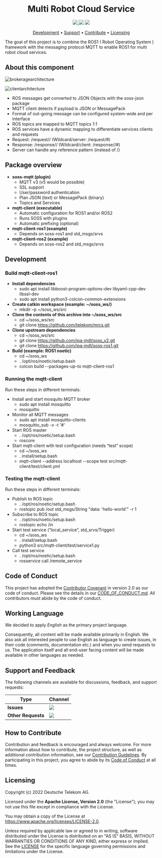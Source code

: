 <h1 align="center">
    Multi Robot Cloud Service
</h1>

<p align="center">
    <a href="/../../commits/" title="Last Commit"><img src="https://img.shields.io/github/last-commit/telekom/mrcs?style=flat"</a>
    <a href="/../../issues" title="Open Issues"><img src="https://img.shields.io/github/issues/telekom/mrcs?style=flat"></a>
    <a href="./LICENSE" title="License"><img src="https://img.shields.io/badge/License-Apache%202.0-green.svg?style=flat"></a>
</p>

<p align="center">
  <a href="#development">Development</a> •
  <a href="#support-and-feedback">Support</a> •
  <a href="#how-to-contribute">Contribute</a> •
  <a href="#licensing">Licensing</a>
</p>

The goal of this project is to combine the ROS1 ( Robot Operating System ) framework with the messaging protocol MQTT to enable ROS1 for multi robot cloud services. 

## About this component
![brokeragearchitecture](https://user-images.githubusercontent.com/104825498/177164087-e678fc00-0527-4d1b-aaaf-1782ff86f607.PNG)


![clientarchitecture](https://user-images.githubusercontent.com/104825498/177164151-5cde4ed8-3a49-43f5-87d4-54e1eb5d6f64.PNG)

- ROS messages get converted to JSON Objects with the soss-json package
- MQTT client detects if payload is JSON or MessagePack
- Format of out-going message can be configured system-wide and per interface
- ROS topics are mapped to MQTT topics 1:1
- ROS services have a dynamic mapping to differentiate services clients and requests
- Request: <SERVICE>/request/<UUID>/<COUNTER> (Wildcard/server: <SERVICE>/request/#)
- Response: <SERVICE>/response/<UUID>/<COUNTER> (Wildcard/client: <SERVICE>/response/<UUID>/#)
- Server can handle any reference pattern (instead of <UUID>/<COUNTER>)

## Package overview
- **soss-mqtt (plugin)**
    - MQTT v3 (v5 would be possible)
    - SSL support
    - User/password authentication
    - Plan JSON (text) or MessagePack (binary)
    - Topics and Services
- **mqtt-client (executable)**
    - Automatic configuration for ROS1 and/or ROS2
    - Runs SOSS with plugins
    - Automatic prefixing (optional)
- **mqtt-client-ros1 (example)**
    - Depends on soss-ros1 and std_msgs/srvs
- **mqtt-client-ros2 (example)**
    - Depends on soss-ros2 and std_msgs/srvs
    
## Development
### Build mqtt-client-ros1

- **Install dependencies**
    - sudo apt install libboost-program-options-dev libyaml-cpp-dev libssl-dev
    - sudo apt install python3-colcon-common-extensions
- **Create catkin workspace (example: ~/soss_ws/)**
    - mkdir –p ~/soss_ws/src
- **Clone the contents of this archive into ~/soss_ws/src**
    - cd ~/soss_ws/src
    - git clone https://github.com/telekom/mrcs.git
- **Clone upstream dependencies**
    - cd ~/soss_ws/src
    - git clone https://github.com/ipa-mdl/soss_v2.git
    - git clone https://github.com/ipa-mdl/soss-ros1.git
- **Build (example: ROS1 noetic)**
    - cd ~/soss_ws
    - . /opt/ros/noetic/setup.bash
    - colcon build --packages-up-to mqtt-client-ros1
    
### Running the mqtt-client
Run these steps in different terminals:

- Install and start mosquito MQTT broker
    - sudo apt install mosquitto
    - mosquitto
- Monitor all MQTT messages
    - sudo apt install mosquitto-clients
    - mosquitto_sub -v -t '#'
- Start ROS master
    - . /opt/ros/noetic/setup.bash
    - roscore
- Start mqtt-client with test configuration (needs “test” scope)
    - cd ~/soss_ws
    - . install/setup.bash
    - mqtt-client --address localhost --scope test src/mqtt-client/test/client.yml
    
### Testing the mqtt-client
Run these steps in different terminals:
- Publish to ROS topic
    - . /opt/ros/noetic/setup.bash
    - rostopic pub /out std_msgs/String "data: 'hello-world'" -r 1
- Subscribe to ROS topic
    - . /opt/ros/noetic/setup.bash
    - rostopic echo /in
- Start test service (“local_service”, std_srvs/Trigger)
    - cd ~/soss_ws
    - . install/setup.bash
    - python3 src/mqtt-client/test/service1.py
- Call test service
    - . /opt/ros/noetic/setup.bash
    - rosservice call /remote_service

## Code of Conduct

This project has adopted the [Contributor Covenant](https://www.contributor-covenant.org/) in version 2.0 as our code of conduct. Please see the details in our [CODE_OF_CONDUCT.md](CODE_OF_CONDUCT.md). All contributors must abide by the code of conduct.

## Working Language

We decided to apply _English_ as the primary project language.  

Consequently, all content will be made available primarily in English. We also ask all interested people to use English as language to create issues, in their code (comments, documentation etc.) and when you send requests to us. The application itself and all end-user facing content will be made available in other languages as needed.

## Support and Feedback
The following channels are available for discussions, feedback, and support requests:

| Type                     | Channel                                                |
| ------------------------ | ------------------------------------------------------ |
| **Issues**   | <a href="/../../issues/new/choose" title="General Discussion"><img src="https://img.shields.io/github/issues/telekom/mrcs?style=flat-square"></a> </a>   |
| **Other Requests**    | <a href="mailto:christoph.stielow@telekom.de" title="Email Open Source Team"><img src="https://img.shields.io/badge/email-Open%20Source%20Team-green?logo=mail.ru&style=flat-square&logoColor=white"></a>   |

## How to Contribute

Contribution and feedback is encouraged and always welcome. For more information about how to contribute, the project structure, as well as additional contribution information, see our [Contribution Guidelines](./CONTRIBUTING.md). By participating in this project, you agree to abide by its [Code of Conduct](./CODE_OF_CONDUCT.md) at all times.

## Licensing

Copyright (c) 2022 Deutsche Telekom AG.

Licensed under the **Apache License, Version 2.0** (the "License"); you may not use this file except in compliance with the License.

You may obtain a copy of the License at https://www.apache.org/licenses/LICENSE-2.0.

Unless required by applicable law or agreed to in writing, software distributed under the License is distributed on an "AS IS" BASIS, WITHOUT WARRANTIES OR CONDITIONS OF ANY KIND, either express or implied. See the [LICENSE](./LICENSE) for the specific language governing permissions and limitations under the License.
